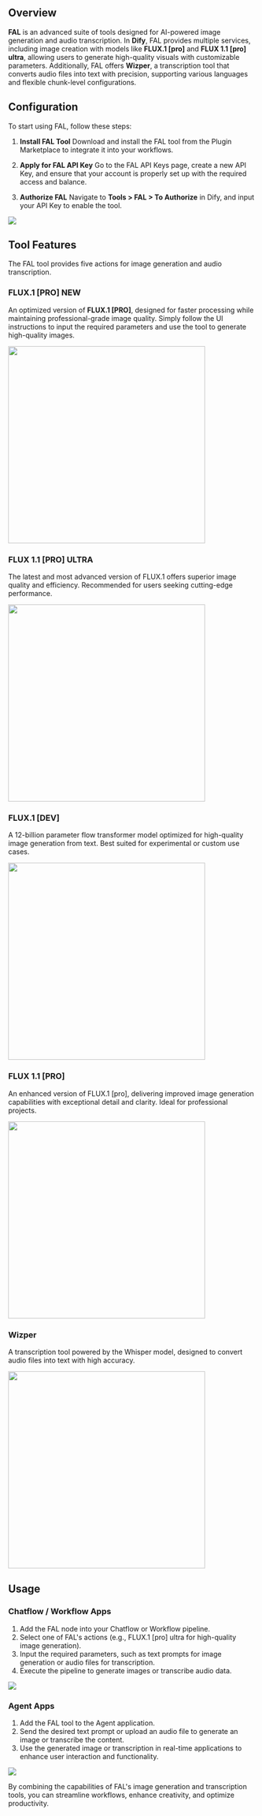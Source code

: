 ## Overview

**FAL** is an advanced suite of tools designed for AI-powered image generation and audio transcription. In **Dify**, FAL provides multiple services, including image creation with models like **FLUX.1 [pro]** and **FLUX 1.1 [pro] ultra**, allowing users to generate high-quality visuals with customizable parameters. Additionally, FAL offers **Wizper**, a transcription tool that converts audio files into text with precision, supporting various languages and flexible chunk-level configurations.

## Configuration

To start using FAL, follow these steps:

1. **Install FAL Tool**
Download and install the FAL tool from the Plugin Marketplace to integrate it into your workflows.

2. **Apply for FAL API Key**
Go to the FAL API Keys page, create a new API Key, and ensure that your account is properly set up with the required access and balance.

3. **Authorize FAL**
Navigate to **Tools > FAL > To Authorize** in Dify, and input your API Key to enable the tool.

![](./_assets/fal-01.png)

## Tool Features

The FAL tool provides five actions for image generation and audio transcription.

### FLUX.1 [PRO] NEW

An optimized version of **FLUX.1 [PRO]**, designed for faster processing while maintaining professional-grade image quality. Simply follow the UI instructions to input the required parameters and use the tool to generate high-quality images.

<img src="./_assets/fal-02.png" width="400" />

### FLUX 1.1 [PRO] ULTRA

The latest and most advanced version of FLUX.1 offers superior image quality and efficiency. Recommended for users seeking cutting-edge performance.

<img src="./_assets/fal-03.png" width="400" />

### FLUX.1 [DEV]

A 12-billion parameter flow transformer model optimized for high-quality image generation from text. Best suited for experimental or custom use cases.

<img src="./_assets/fal-04.png" width="400" />

### FLUX 1.1 [PRO]

An enhanced version of FLUX.1 [pro], delivering improved image generation capabilities with exceptional detail and clarity. Ideal for professional projects.

<img src="./_assets/fal-05.png" width="400" />

### Wizper

A transcription tool powered by the Whisper model, designed to convert audio files into text with high accuracy.

<img src="./_assets/fal-06.png" width="400" />

## Usage

### Chatflow / Workflow Apps

1. Add the FAL node into your Chatflow or Workflow pipeline.
2. Select one of FAL's actions (e.g., FLUX.1 [pro] ultra for high-quality image generation).
3. Input the required parameters, such as text prompts for image generation or audio files for transcription.
4. Execute the pipeline to generate images or transcribe audio data.

![](./_assets/fal-07.png)

### Agent Apps

1. Add the FAL tool to the Agent application.
2. Send the desired text prompt or upload an audio file to generate an image or transcribe the content.
3. Use the generated image or transcription in real-time applications to enhance user interaction and functionality.

![](./_assets/fal-08.png)

By combining the capabilities of FAL's image generation and transcription tools, you can streamline workflows, enhance creativity, and optimize productivity.
